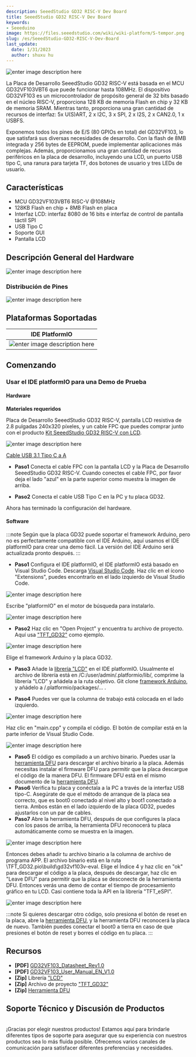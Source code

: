 ```yaml
---
description: SeeedStudio GD32 RISC-V Dev Board
title: SeeedStudio GD32 RISC-V Dev Board
keywords:
- Seeeduino 
image: https://files.seeedstudio.com/wiki/wiki-platform/S-tempor.png
slug: /es/SeeedStudio-GD32-RISC-V-Dev-Board
last_update:
  date: 1/31/2023
  author: shuxu hu
---
```



![enter image description here](https://files.seeedstudio.com/wiki/GD32VF103/img/GD32VF-103VBT6-all.jpg)

La Placa de Desarrollo SeeedStudio GD32 RISC-V está basada en el MCU GD32VF103VBT6 que puede funcionar hasta 108MHz. El dispositivo GD32VF103 es un microcontrolador de propósito general de 32 bits basado en el núcleo RISC-V, proporciona 128 KB de memoria Flash en chip y 32 KB de memoria SRAM. Mientras tanto, proporciona una gran cantidad de recursos de interfaz: 5x U(S)ART, 2 x I2C, 3 x SPI, 2 x I2S, 2 x CAN2.0, 1 x USBFS.

Exponemos todos los pines de E/S (80 GPIOs en total) del GD32VF103, lo que satisfará sus diversas necesidades de desarrollo. Con la flash de 8MB integrada y 256 bytes de EEPROM, puede implementar aplicaciones más complejas. Además, proporcionamos una gran cantidad de recursos periféricos en la placa de desarrollo, incluyendo una LCD, un puerto USB tipo C, una ranura para tarjeta TF, dos botones de usuario y tres LEDs de usuario.

## Características

+ MCU GD32VF103VBT6 RISC-V @108MHz
+ 128KB Flash en chip + 8MB Flash en placa
+ Interfaz LCD: interfaz 8080 de 16 bits e interfaz de control de pantalla táctil SPI
+ USB Tipo C
+ Soporte GUI
+ Pantalla LCD

## Descripción General del Hardware

![enter image description here](https://files.seeedstudio.com/wiki/GD32VF103/img/GD32VF-103VBT6-pin.jpg)

### Distribución de Pines

![enter image description here](https://files.seeedstudio.com/wiki/GD32VF103/img/GD32VF-103VBT6-c.jpg)

## Plataformas Soportadas

| IDE PlatformIO                                                                                            |
|-----------------------------------------------------------------------------------------------------|
| ![enter image description here](https://files.seeedstudio.com/wiki/Bazaar_Document/platformio-logo.17fdc3bc.png)  |

## Comenzando

### Usar el IDE platformIO para una Demo de Prueba

#### Hardware

**Materiales requeridos**

Placa de Desarrollo SeeedStudio GD32 RISC-V, pantalla LCD resistiva de 2.8 pulgadas 240x320 píxeles, y un cable FPC que puedes comprar junto con el producto [Kit SeeedStudio GD32 RISC-V con LCD](https://www.seeedstudio.com/SeeedStudio-GD32-RISC-V-kit-with-LCD-p-4303.html).

![enter image description here](https://www.seeedstudio.site/media/catalog/product/cache/9d0ce51a71ce6a79dfa2a98d65a0f0bd/g/d/gd32vf-103vbt6-connect-2.jpg) <!-- 图片链接有问题-->

[Cable USB 3.1 Tipo C a A](https://www.seeedstudio.com/USB-3-1-Type-C-to-A-Cable-1-Meter-3-1A-p-4085.html)

+ **Paso1**
Conecta el cable FPC con la pantalla LCD y la Placa de Desarrollo SeeedStudio GD32 RISC-V. Cuando conectes el cable FPC, por favor deja el lado "azul" en la parte superior como muestra la imagen de arriba.

+ **Paso2**
Conecta el cable USB Tipo C en la PC y tu placa GD32.

Ahora has terminado la configuración del hardware.

#### Software

:::note
Según que la placa GD32 puede soportar el framework Arduino, pero no es perfectamente compatible con el IDE Arduino, aquí usamos el IDE platformIO para crear una demo fácil. La versión del IDE Arduino será actualizada pronto después.
:::

+ **Paso1**
Configura el IDE platformIO, el IDE platformIO está basado en Visual Studio Code.
Descarga [Visual Studio Code](https://code.visualstudio.com/).
Haz clic en el ícono "Extensions", puedes encontrarlo en el lado izquierdo de Visual Studio Code.

![enter image description here](https://files.seeedstudio.com/wiki/GD32VF103/img/wiki1.png)

Escribe "platformIO" en el motor de búsqueda para instalarlo.

![enter image description here](https://files.seeedstudio.com/wiki/GD32VF103/img/wiki2.png)

+ **Paso2**
Haz clic en "Open Project" y encuentra tu archivo de proyecto. Aquí usa ["TFT_GD32"](https://github.com/Seeed-Studio/Seeed_Arduino_LCD/archive/TFT_GD32.zip) como ejemplo.

![enter image description here](https://files.seeedstudio.com/wiki/GD32VF103/img/wiki3.png)

Elige el framework Arduino y la placa GD32.

+ **Paso3**
Añade la [librería "LCD"](https://github.com/Seeed-Studio/Seeed_Arduino_LCD/archive/master.zip) en el IDE platformIO. Usualmente el archivo de librería está en /C:/user/admin/.platformio/lib/, comprime la librería "LCD" y añádela a la ruta objetivo. Git clone [framework Arduino](https://github.com/LynnL4/framework-arduino-gd32v), y añádelo a /.platformio/packages/... .

+ **Paso4**
Puedes ver que la columna de trabajo está colocada en el lado izquierdo.

![enter image description here](https://files.seeedstudio.com/wiki/GD32VF103/img/wiki4.png)

Haz clic en "main.cpp" y compila el código. El botón de compilar está en la parte inferior de Visual Studio Code.

![enter image description here](https://files.seeedstudio.com/wiki/GD32VF103/img/wiki5.png)

+ **Paso5**
El código es compilado a un archivo binario. Puedes usar la [herramienta DFU](https://files.seeedstudio.com/wiki/GD32VF103/res/GD32_MCU_Dfu_Tool_V3.8.1.5784_1.rar) para descargar el archivo binario a la placa. Además necesitas instalar el firmware DFU para permitir que la placa descargue el código de la manera DFU. El firmware DFU está en el mismo documento de la [herramienta DFU](https://files.seeedstudio.com/wiki/GD32VF103/res/GD32_MCU_Dfu_Tool_V3.8.1.5784_1.rar).
+ **Paso6**
Verifica tu placa y conéctala a la PC a través de la interfaz USB tipo-C. Asegúrate de que el método de arranque de la placa sea correcto, que es boot0 conectado al nivel alto y boot1 conectado a tierra. Ambos están en el lado izquierdo de la placa GD32, puedes ajustarlos con un par de cables.
+ **Paso7**
Abre la herramienta DFU, después de que configures la placa con los pasos de arriba, la herramienta DFU reconocerá tu placa automáticamente como se muestra en la imagen.

![enter image description here](https://files.seeedstudio.com/wiki/GD32VF103/img/wiki6.png)

Entonces debes añadir tu archivo binario a la columna de archivo de programa APP. El archivo binario está en la ruta \TFT_GD32\.pio\build\gd32vf103v-eval.
Elige el Índice 4 y haz clic en "ok" para descargar el código a la placa, después de descargar, haz clic en "Leave DFU" para permitir que la placa se desconecte de la herramienta DFU. Entonces verás una demo de contar el tiempo de procesamiento gráfico en tu LCD. Casi contiene toda la API en la librería "TFT_eSPI".

![enter image description here](https://files.seeedstudio.com/wiki/GD32VF103/img/gd32.gif)

:::note
Si quieres descargar otro código, solo presiona el botón de reset en la placa, abre la [herramienta DFU](https://files.seeedstudio.com/wiki/GD32VF103/res/GD32_MCU_Dfu_Tool_V3.8.1.5784_1.rar), y la herramienta DFU reconocerá la placa de nuevo. También puedes conectar el boot0 a tierra en caso de que presiones el botón de reset y borres el código en tu placa.
:::

## Recursos

+ **[PDF]** [GD32VF103_Datasheet_Rev1.0](https://files.seeedstudio.com/wiki/Bazaar_Document/GD32VF103_Datasheet_Rev1.0.pdf)
+ **[PDF]** [GD32VF103_User_Manual_EN_V1.0](https://files.seeedstudio.com/wiki/Bazaar_Document/GD32VF103_User_Manual_EN_V1.0.pdf)
+ **[Zip]** Librería ["LCD"](https://github.com/Seeed-Studio/Seeed_Arduino_LCD/archive/master.zip)
+ **[Zip]** Archivo de proyecto ["TFT_GD32"](https://github.com/Seeed-Studio/Seeed_Arduino_LCD/archive/TFT_GD32.zip)
+ **[Zip]** [Herramienta DFU](https://files.seeedstudio.com/wiki/GD32VF103/res/GD32_MCU_Dfu_Tool_V3.8.1.5784_1.rar)

## Soporte Técnico y Discusión de Productos


<br />¡Gracias por elegir nuestros productos! Estamos aquí para brindarle diferentes tipos de soporte para asegurar que su experiencia con nuestros productos sea lo más fluida posible. Ofrecemos varios canales de comunicación para satisfacer diferentes preferencias y necesidades.

<div class="button_tech_support_container">
<a href="https://forum.seeedstudio.com/" class="button_forum"></a> 
<a href="https://www.seeedstudio.com/contacts" class="button_email"></a>
</div>

<div class="button_tech_support_container">
<a href="https://discord.gg/eWkprNDMU7" class="button_discord"></a> 
<a href="https://github.com/Seeed-Studio/wiki-documents/discussions/69" class="button_discussion"></a>
</div>
